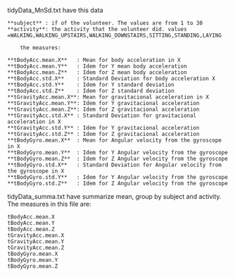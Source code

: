 tidyData_MnSd.txt have this data

	**subject** : if of the volunteer. The values are from 1 to 30 
	**activity**: the activity that the volunteer did. values =WALKING,WALKING_UPSTAIRS,WALKING_DOWNSTAIRS,SITTING,STANDING,LAYING

        the measures:

	**tBodyAcc.mean.X**   : Mean for body acceleration in X
	**tBodyAcc.mean.Y**   : Idem for Y mean body acceleration
	**tBodyAcc.mean.Z**   : Idem for Z mean body acceleration
	**tBodyAcc.std.X**    : Standard Deviation for body acceleration X
	**tBodyAcc.std.Y**    : Idem for Y standard deviation
	**tBodyAcc.std.Z**    : Idem for Z standard deviation
	**tGravityAcc.mean.X**: Mean for gravitacional acceleration in X
	**tGravityAcc.mean.Y**: Idem for Y gravitacional acceleration
	**tGravityAcc.mean.Z**: Idem for Z gravitacional acceleration
	**tGravityAcc.std.X** : Standard Deviation for gravitacional acceleration in X 
	**tGravityAcc.std.Y** : Idem for Y gravitacional acceleration
	**tGravityAcc.std.Z** : Idem for Z gravitacional acceleration
	**tBodyGyro.mean.X**  : Mean for Angular velocity from the gyroscope in X
	**tBodyGyro.mean.Y**  : Idem for Y Angular velocity from the gyroscope
	**tBodyGyro.mean.Z**  : Idem for Z Angular velocity from the gyroscope
	**tBodyGyro.std.X**   : Standard Deviation for Angular velocity from the gyroscope in X 
	**tBodyGyro.std.Y**   : Idem for Y Angular velocity from the gyroscope
	**tBodyGyro.std.Z**   : Idem for Z Angular velocity from the gyroscope
	
 tidyData_summa.txt have summarize mean, group by subject and activity. The measures in this file are:
 
 	tBodyAcc.mean.X
 	tBodyAcc.mean.Y
 	tBodyAcc.mean.Z
 	tGravityAcc.mean.X
 	tGravityAcc.mean.Y
 	tGravityAcc.mean.Z
 	tBodyGyro.mean.X
 	tBodyGyro.mean.Y
 	tBodyGyro.mean.Z